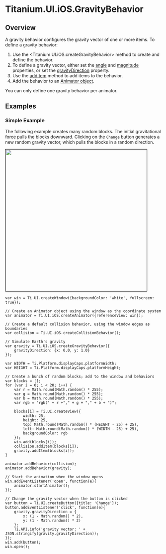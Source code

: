 # Titanium.UI.iOS.GravityBehavior

<TypeHeader/>

## Overview

A gravity behavior configures the gravity vector of one or more items. To define a gravity
behavior:

  1. Use the <Titanium.UI.iOS.createGravityBehavior> method to create and define the behavior.
  2. To define a gravity vector, either set the
     [angle](Titanium.UI.iOS.GravityBehavior.angle) and
     [magnitude](Titanium.UI.iOS.GravityBehavior.magnitude) properties, or set the
     [gravityDirection](Titanium.UI.iOS.GravityBehavior.gravityDirection) property.
  3. Use the [addItem](Titanium.UI.iOS.GravityBehavior.addItem) method to add items to the behavior.
  4. Add the behavior to an [Animator object](Titanium.UI.iOS.Animator).

You can only define one gravity behavior per animator.

## Examples

### Simple Example

The following example creates many random blocks.  The initial gravitational force pulls the
blocks downward. Clicking on the `Change` button generates a new random gravity vector,
which pulls the blocks in a random direction.

<img src="images/animator/gravity.gif" height="455" style="border:1px solid black"/>

    var win = Ti.UI.createWindow({backgroundColor: 'white', fullscreen: true});

    // Create an Animator object using the window as the coordinate system
    var animator = Ti.UI.iOS.createAnimator({referenceView: win});

    // Create a default collision behavior, using the window edges as boundaries
    var collision = Ti.UI.iOS.createCollisionBehavior();

    // Simulate Earth's gravity
    var gravity = Ti.UI.iOS.createGravityBehavior({
        gravityDirection: {x: 0.0, y: 1.0}
    });

    var WIDTH = Ti.Platform.displayCaps.platformWidth;
    var HEIGHT = Ti.Platform.displayCaps.platformHeight;

    // Create a bunch of random blocks; add to the window and behaviors
    var blocks = [];
    for (var i = 0; i < 20; i++) {
        var r = Math.round(Math.random() * 255);
        var g = Math.round(Math.random() * 255);
        var b = Math.round(Math.random() * 255);
        var rgb = 'rgb(' + r +"," + g + "," + b + ")";

        blocks[i] = Ti.UI.createView({
            width: 25,
            height: 25,
            top: Math.round(Math.random() * (HEIGHT - 25) + 25),
            left: Math.round(Math.random() * (WIDTH - 25) + 25),
            backgroundColor: rgb
        });
        win.add(blocks[i]);
        collision.addItem(blocks[i]);
        gravity.addItem(blocks[i]);
    }

    animator.addBehavior(collision);
    animator.addBehavior(gravity);

    // Start the animation when the window opens
    win.addEventListener('open', function(e){
        animator.startAnimator();
    });

    // Change the gravity vector when the button is clicked
    var button = Ti.UI.createButton({title: 'Change'});
    button.addEventListener('click', function(e){
        gravity.gravityDirection = {
            x: (1 - Math.random() * 2),
            y: (1 - Math.random() * 2)
        };
        Ti.API.info('gravity vector: ' + JSON.stringify(gravity.gravityDirection));
    });
    win.add(button);
    win.open();

<ApiDocs/>

